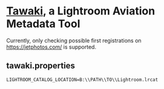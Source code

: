 # [Tawaki](https://en.wikipedia.org/wiki/Fiordland_penguin), a Lightroom Aviation Metadata Tool

Currently, only checking possible first registrations on https://jetphotos.com/ is supported. 

## tawaki.properties

    LIGHTROOM_CATALOG_LOCATION=B:\\PATH\\TO\\Lightroom.lrcat